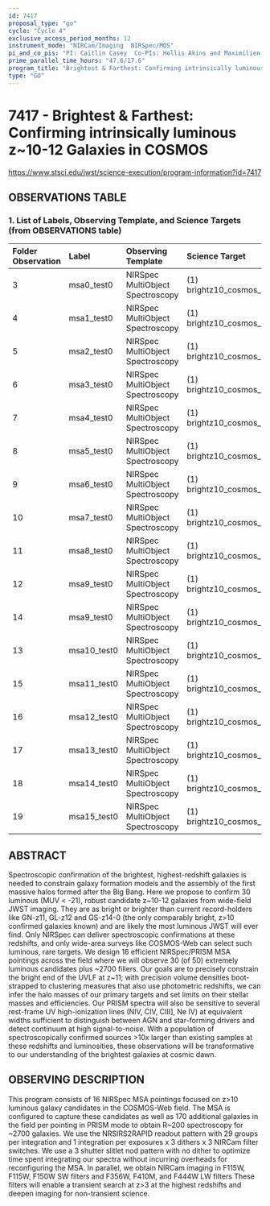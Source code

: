 ```yaml
---
id: 7417
proposal_type: "go"
cycle: "Cycle 4"
exclusive_access_period_months: 12
instrument_mode: "NIRCam/Imaging  NIRSpec/MOS"
pi_and_co_pis: "PI: Caitlin Casey  Co-PIs: Hollis Akins and Maximilien Franco"
prime_parallel_time_hours: "47.6/17.6"
program_title: "Brightest & Farthest: Confirming intrinsically luminous z~10-12 Galaxies in COSMOS"
type: "GO"
---
```

# 7417 - Brightest & Farthest: Confirming intrinsically luminous z~10-12 Galaxies in COSMOS
https://www.stsci.edu/jwst/science-execution/program-information?id=7417
## OBSERVATIONS TABLE
### 1. List of Labels, Observing Template, and Science Targets (from OBSERVATIONS table)

| Folder Observation | Label          | Observing Template                 | Science Target              |
| :----------------- | :------------- | :--------------------------------- | :-------------------------- |
| 3                  | msa0_test0     | NIRSpec MultiObject Spectroscopy | (1) brightz10_cosmos_msa |
| 4                  | msa1_test0     | NIRSpec MultiObject Spectroscopy | (1) brightz10_cosmos_msa |
| 5                  | msa2_test0     | NIRSpec MultiObject Spectroscopy | (1) brightz10_cosmos_msa |
| 6                  | msa3_test0     | NIRSpec MultiObject Spectroscopy | (1) brightz10_cosmos_msa |
| 7                  | msa4_test0     | NIRSpec MultiObject Spectroscopy | (1) brightz10_cosmos_msa |
| 8                  | msa5_test0     | NIRSpec MultiObject Spectroscopy | (1) brightz10_cosmos_msa |
| 9                  | msa6_test0     | NIRSpec MultiObject Spectroscopy | (1) brightz10_cosmos_msa |
| 10                 | msa7_test0     | NIRSpec MultiObject Spectroscopy | (1) brightz10_cosmos_msa |
| 11                 | msa8_test0     | NIRSpec MultiObject Spectroscopy | (1) brightz10_cosmos_msa |
| 12                 | msa9_test0     | NIRSpec MultiObject Spectroscopy | (1) brightz10_cosmos_msa |
| 14                 | msa9_test0     | NIRSpec MultiObject Spectroscopy | (1) brightz10_cosmos_msa |
| 13                 | msa10_test0    | NIRSpec MultiObject Spectroscopy | (1) brightz10_cosmos_msa |
| 15                 | msa11_test0    | NIRSpec MultiObject Spectroscopy | (1) brightz10_cosmos_msa |
| 16                 | msa12_test0    | NIRSpec MultiObject Spectroscopy | (1) brightz10_cosmos_msa |
| 17                 | msa13_test0    | NIRSpec MultiObject Spectroscopy | (1) brightz10_cosmos_msa |
| 18                 | msa14_test0    | NIRSpec MultiObject Spectroscopy | (1) brightz10_cosmos_msa |
| 19                 | msa15_test0    | NIRSpec MultiObject Spectroscopy | (1) brightz10_cosmos_msa |

## ABSTRACT

Spectroscopic confirmation of the brightest, highest-redshift galaxies is needed to constrain galaxy formation models and the assembly of the first massive halos formed after the Big Bang. Here we propose to confirm 30 luminous (MUV < -21), robust candidate z~10-12 galaxies from wide-field JWST imaging. They are as bright or brighter than current record-holders like GN-z11, GL-z12 and GS-z14-0 (the only comparably bright, z>10 confirmed galaxies known) and are likely the most luminous JWST will ever find. Only NIRSpec can deliver spectroscopic confirmations at these redshifts, and only wide-area surveys like COSMOS-Web can select such luminous, rare targets. We design 16 efficient NIRSpec/PRISM MSA pointings across the field where we will observe 30 (of 50) extremely luminous candidates plus ~2700 fillers. Our goals are to precisely constrain the bright end of the UVLF at z~11; with precision volume densities boot-strapped to clustering measures that also use photometric redshifts, we can infer the halo masses of our primary targets and set limits on their stellar masses and efficiencies. Our PRISM spectra will also be sensitive to several rest-frame UV high-ionization lines (NIV, CIV, CIII], Ne IV) at equivalent widths sufficient to distinguish between AGN and star-forming drivers and detect continuum at high signal-to-noise. With a population of spectroscopically confirmed sources >10x larger than existing samples at these redshifts and luminosities, these observations will be transformative to our understanding of the brightest galaxies at cosmic dawn.

## OBSERVING DESCRIPTION

This program consists of 16 NIRSpec MSA pointings focused on z>10 luminous galaxy candidates in the COSMOS-Web field. The MSA is configured to capture these candidates as well as 170 additional galaxies in the field per pointing in PRISM mode to obtain R~200 spectroscopy for ~2700 galaxies. We use the NRSIRS2RAPID readout pattern with 29 groups per integration and 1 integration per exposures x 3 dithers x 3 NIRCam filter switches. We use a 3 shutter slitlet nod pattern with no dither to optimize time spent integrating our spectra without incurring overheads for reconfiguring the MSA.
In parallel, we obtain NIRCam imaging in F115W, F115W, F150W SW filters and F356W, F410M, and F444W LW filters These filters will enable a transient search at z>3 at the highest redshifts and deepen imaging for non-transient science.